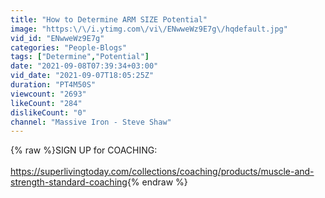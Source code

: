 ```yaml
---
title: "How to Determine ARM SIZE Potential"
image: "https:\/\/i.ytimg.com\/vi\/ENwweWz9E7g\/hqdefault.jpg"
vid_id: "ENwweWz9E7g"
categories: "People-Blogs"
tags: ["Determine","Potential"]
date: "2021-09-08T07:39:34+03:00"
vid_date: "2021-09-07T18:05:25Z"
duration: "PT4M50S"
viewcount: "2693"
likeCount: "284"
dislikeCount: "0"
channel: "Massive Iron - Steve Shaw"
---
```

{% raw %}SIGN UP for COACHING:<br /><br /><a rel="nofollow" target="blank" href="https://superlivingtoday.com/collections/coaching/products/muscle-and-strength-standard-coaching">https://superlivingtoday.com/collections/coaching/products/muscle-and-strength-standard-coaching</a>{% endraw %}
